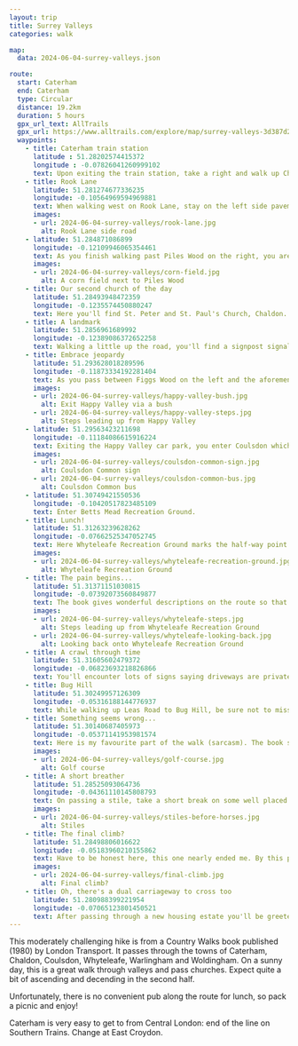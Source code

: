```yaml
---
layout: trip
title: Surrey Valleys
categories: walk

map:
  data: 2024-06-04-surrey-valleys.json

route:
  start: Caterham
  end: Caterham
  type: Circular
  distance: 19.2km
  duration: 5 hours
  gpx_url_text: AllTrails
  gpx_url: https://www.alltrails.com/explore/map/surrey-valleys-3d387d2?u=m&sh=xr4vxe
  waypoints:
    - title: Caterham train station
      latitude : 51.28202574415372
      longitude : -0.07826041260999102
      text: Upon exiting the train station, take a right and walk up Church Street. It quickly becomes apparent that there is no pavement on the right, so you'll need to cross the road and walk up the hill on the left. Its a steep climb to start the hike!
    - title: Rook Lane
      latitude: 51.281274677336235
      longitude: -0.10564969594969881
      text: When walking west on Rook Lane, stay on the left side pavement to avoid hopping back and forth. Seems short pavements are in vogue here. As you advance, keep your eyes peeled for an opening in the bushes across the road. The first one can be easy to miss, but there is another chance 20 metres further along. If walking in spring or summer, this is the beginnings of a day of thorns.
      images:
      - url: 2024-06-04-surrey-valleys/rook-lane.jpg
        alt: Rook Lane side road
    - latitude: 51.284871086899
      longitude: -0.12109946065354461
      text: As you finish walking past Piles Wood on the right, you are greeted by a wonderful field of crops. Don't worry, you'll be back in here soon.
      images:
      - url: 2024-06-04-surrey-valleys/corn-field.jpg
        alt: A corn field next to Piles Wood
    - title: Our second church of the day
      latitude: 51.28493948472359
      longitude: -0.1235574450880247
      text: Here you'll find St. Peter and St. Paul's Church, Chaldon. If time allows, take a look around and have a short break before the fun begins.
    - title: A landmark
      latitude: 51.2856961689992
      longitude: -0.12389086372652258
      text: Walking a little up the road, you'll find a signpost signalling to Happy Valley. Walk a little further up and you'll reach the southernmost point of Greater London. Head back to the signpost and re-enter the crop field you had just left. Bear half left as you enter the field and walk straight.
    - title: Embrace jeopardy
      latitude: 51.293628018289596
      longitude: -0.11873334192281404
      text: As you pass between Figgs Wood on the left and the aforementioned Piles Wood on the right, you'll head down the valley. Keep walking straight into what looks like a bush. A path does exist, trust me. You'll be met with a steep climb up some steps which disappear as quickly as they appeared. Luckily, there is a generous bench two-thirds up the ascent giving a place to rest overlooking the valley you just crossed.
      images:
      - url: 2024-06-04-surrey-valleys/happy-valley-bush.jpg
        alt: Exit Happy Valley via a bush
      - url: 2024-06-04-surrey-valleys/happy-valley-steps.jpg
        alt: Steps leading up from Happy Valley
    - latitude: 51.29563423211698
      longitude: -0.11184086615916224
      text: Exiting the Happy Valley car park, you enter Coulsdon which turns out to be part of the City of London. Despite your best efforts to leave London for the day, you reluctantly walk back into it while noticing the familiar bus stops and red double-decker buses speeding past. Sigh. Take care crossing the busy Coulsdon Road before entering Coulsdon Common proper.
      images:
      - url: 2024-06-04-surrey-valleys/coulsdon-common-sign.jpg
        alt: Coulsdon Common sign
      - url: 2024-06-04-surrey-valleys/coulsdon-common-bus.jpg
        alt: Coulsdon Common bus
    - latitude: 51.30749421550536
      longitude: -0.10420517823485109
      text: Enter Betts Mead Recreation Ground.
    - title: Lunch!
      latitude: 51.31263239628262
      longitude: -0.07662525347052745
      text: Here Whyteleafe Recreation Ground marks the half-way point. 10km walked! This is a great spot for lunch; there are a few benches near the children's playground. If you didn't bring a picnic, there is a small cafe at the bottom of the park. Be sure to rest, but not for too long. You'll be in for some fun in the second half where progress will be a lot slower.
      images:
      - url: 2024-06-04-surrey-valleys/whyteleafe-recreation-ground.jpg
        alt: Whyteleafe Recreation Ground
    - title: The pain begins...
      latitude: 51.31371151030815
      longitude: -0.07392073560849877
      text: The book gives wonderful descriptions on the route so that this whole hike can be done without GPS. Here, it mentions a path once you're parallel to the tennis courts. What it failed to mention was the ridiculous incline.
      images:
      - url: 2024-06-04-surrey-valleys/whyteleafe-steps.jpg
        alt: Steps leading up from Whyteleafe Recreation Ground
      - url: 2024-06-04-surrey-valleys/whyteleafe-looking-back.jpg
        alt: Looking back onto Whyteleafe Recreation Ground
    - title: A crawl through time
      latitude: 51.31605602479372
      longitude: -0.06823693218826866
      text: You'll encounter lots of signs saying driveways are private, proceed with respect and you'll be fine. The ones you walk on today are public footpaths. This next one, unfortunately, is not as well kept as others. Running down the side of some Victorian houses, crawl through the thorn bushes and trees. Again, trust me. As you pick off the thorns on your arms and legs, emerge into a small opening, you are greeted by a signpost signalling a public footpath which hasn't seen daylight in many years. You can't help but give a wry smile. Eventually, you'll emerge into John Fisher's Sports Ground. Walk along the edge of the sports field to the other side.
    - title: Bug Hill
      latitude: 51.30249957126309
      longitude: -0.05316188144776937
      text: While walking up Leas Road to Bug Hill, be sure not to miss the side road. Head down the slope. As you walk past the back of a house, you'll encounter a fork. Keep going straight.
    - title: Something seems wrong...
      latitude: 51.30140687405973
      longitude: -0.05371141953981574
      text: Here is my favourite part of the walk (sarcasm). The book suggests walking forward down the hill across to the other side of the field and over some stiles. Unfortunately, what lies ahead these days is a golf course. A signpost does signal the public footpath still exists across the golf course. If you are confident in golf etiquette (I wasn't), feel free to walk on through. Alternatively, and if you are up for some jeopardy, take the dubious dirt path to the right. Skirt around the golf course on a steep slope, through thick thorns and dense trees. Take good care of where you place your feet.
      images:
      - url: 2024-06-04-surrey-valleys/golf-course.jpg
        alt: Golf course
    - title: A short breather
      latitude: 51.28525093064736
      longitude: -0.04361110145808793
      text: On passing a stile, take a short break on some well placed logs. If you're in luck, you'll see lots of horses. Magestic animals. As you can probably guess, you'll be descending the valley and then climbing yet again shortly after.
      images:
      - url: 2024-06-04-surrey-valleys/stiles-before-horses.jpg
        alt: Stiles
    - title: The final climb?
      latitude: 51.28498806016622
      longitude: -0.05183960210155862
      text: Have to be honest here, this one nearly ended me. By this point, I was done with climbing any more. But alas, this next stretch was the hardest. When you reach the stile at the tree line, you'll realise it keeps on going (but with steps). When you're really at the top, we'll do it all again. You'll eventually reach what the book calls a 'modern house'. To its side, is another incline along a narrow path. Keep going, you're nearly there.
      images:
      - url: 2024-06-04-surrey-valleys/final-climb.jpg
        alt: Final climb?
    - title: Oh, there's a dual carriageway to cross too
      latitude: 51.280988399221954
      longitude: -0.07065123801450521
      text: After passing through a new housing estate you'll be greeted by the exhilerating sounds of cars at 60mph. A small opening in the trees takes you graciously down to the road side. Look right first. Spot an opening in the cars and commit. Then repeat while looking left. You've made it back to Caterham. Head back to the train station to finish the walk.
---
```


This moderately challenging hike is from a Country Walks book published (1980) by London Transport. It passes through the towns of Caterham, Chaldon, Coulsdon, Whyteleafe, Warlingham and Woldingham. On a sunny day, this is a great walk through valleys and pass churches. Expect quite a bit of ascending and decending in the second half.

Unfortunately, there is no convenient pub along the route for lunch, so pack a picnic and enjoy!

Caterham is very easy to get to from Central London: end of the line on Southern Trains. Change at East Croydon.
